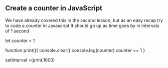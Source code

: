 ## Create a counter in JavaScript

We have already covered this in the second lesson, but as an easy recap try to code a counter in Javascript
It should go up as time goes by in intervals of 1 second

let counter = 1

function print(){
  console.clear()
  console.log(counter)
  counter += 1
}

setInterval =(print,1000)